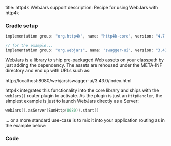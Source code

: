 title: http4k WebJars support
description: Recipe for using WebJars with http4k 

### Gradle setup

```groovy
implementation group: "org.http4k", name: "http4k-core", version: "4.7.1.0"

// for the example...
implementation group: "org.webjars", name: "swagger-ui", version: "3.43.0"
```

[WebJars](https://www.webjars.org/) is a library to ship pre-packaged Web assets on your classpath by just adding the dependency. The assets are rehoused under the META-INF directory and end up with URLs such as: 

http://localhost:8080/webjars/swagger-ui/3.43.0/index.html

http4k integrates this functionality into the core library and ships with the `webJars()` router plugin to activate. As the plugin is just an `HttpHandler`, the simplest example is just to launch WebJars directly as a Server:

```kotlin
webJars().asServer(SunHttp(8080)).start()
```

... or a more standard use-case is to mix it into your application routing as in the example below:

### Code [<img class="octocat"/>](https://github.com/http4k/http4k/blob/master/src/docs/cookbook/webjars/example.kt)

<script src="https://gist-it.appspot.com/https://github.com/http4k/http4k/blob/master/src/docs/cookbook/webjars/example.kt"></script>
